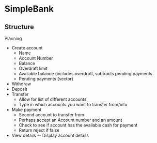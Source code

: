 # SimpleBank

## Structure
Planning
- Create account
  - Name
  - Account Number
  - Balance
  - Overdraft limit
  - Available balance (includes overdraft, subtracts pending payments
  - Pending payments (vector)
- Withdraw
- Deposit
- Transfer
  - Allow for list of different accounts
  - Type in which accounts you want to transfer from/into
- Make payment
  - Second account to transfer from
  - Perhaps accept an Account number and an amount
  - Check to see if account has the available cash for payment
  - Return reject if false
- View details
  -- Display account details
